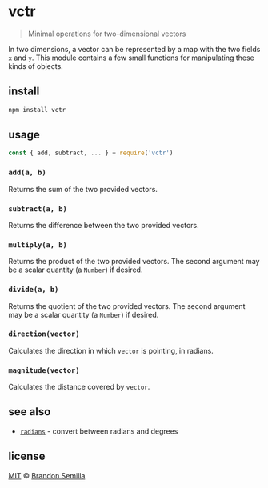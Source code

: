 # vctr
> Minimal operations for two-dimensional vectors

In two dimensions, a vector can be represented by a map with the two fields `x` and `y`. This module contains a few small functions for manipulating these kinds of objects.

## install
```sh
npm install vctr
```

## usage
```js
const { add, subtract, ... } = require('vctr')
```

### `add(a, b)`
Returns the sum of the two provided vectors.

### `subtract(a, b)`
Returns the difference between the two provided vectors.

### `multiply(a, b)`
Returns the product of the two provided vectors. The second argument may be a scalar quantity (a `Number`) if desired.

### `divide(a, b)`
Returns the quotient of the two provided vectors. The second argument may be a scalar quantity (a `Number`) if desired.

### `direction(vector)`
Calculates the direction in which `vector` is pointing, in radians.

### `magnitude(vector)`
Calculates the distance covered by `vector`.

## see also
- [`radians`](https://www.npmjs.com/package/radians) - convert between radians and degrees

## license
[MIT](https://opensource.org/licenses/MIT) © [Brandon Semilla](https://git.io/semibran)

